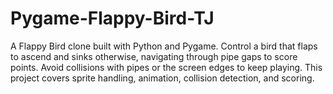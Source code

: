 # Pygame-Flappy-Bird-TJ
A Flappy Bird clone built with Python and Pygame. Control a bird that flaps to ascend and sinks otherwise, navigating through pipe gaps to score points. Avoid collisions with pipes or the screen edges to keep playing. This project covers sprite handling, animation, collision detection, and scoring.
